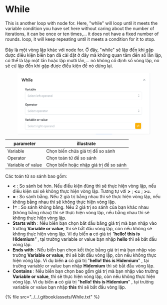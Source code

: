 # While

This is another loop with node for. Here, "while" will loop until it meets the variable condition you have set here without caring about the number of iterations, it can be once or ten times,... it does not have a fixed number of rounds. loop, it will keep repeating until it meets a condition for it to stop.\
\
Đây là một vòng lặp khác với node for. Ở đây, "while" sẽ lặp đến khi gặp được điều kiện biến bạn đã cài đặt ở đây mà không quan tâm đến số lần lặp, có thể là lặp một lần hoặc lặp mười lần,... nó không cố định số vòng lặp, nó sẽ cứ lặp đến khi gặp được điều kiện để nó dừng lại.

<figure><img src="../../.gitbook/assets/image (2) (1) (2) (1).png" alt=""><figcaption></figcaption></figure>

| parameter         | illustrate                             |
| ----------------- | -------------------------------------- |
| Variable          | Chọn biến chứa giá trị để so sánh      |
| Operator          | Chọn toán tử để so sánh                |
| Variable of value | Chọn biến hoặc nhập giá trị để so sánh |

Các toán tử so sánh bao gồm:&#x20;

* **<** : So sánh bé hơn. Nếu điều kiện đúng thì sẽ thực hiện vòng lặp, nếu điều kiện sai sẽ không thực hiện vòng lặp. Tương tự với **>** ; **<=** ; **>=**.
* **=** : So sánh bằng. Nếu 2 giá trị bằng nhau thì sẽ thực hiện vòng lặp, nếu không bằng nhau thì sẽ không thực hiện vòng lặp.
* **!=** : So sánh không bằng. Nếu 2 giá trị so sánh của bạn khác nhau (không bằng nhau) thì sẽ thực hiện vòng lặp, nếu bằng nhau thì sẽ không thực hiện vòng lặp.
* **Starts with** : Nếu biến bạn chọn bắt đầu bằng giá trị mà bạn nhập vào trường **Variable or value**, thì sẽ bắt đầu vòng lặp, còn nếu không sẽ không thực hiện vòng lặp. Ví dụ biến **a** có giá trị  _"_**hello! this is Hidemium**_"_ , tại trường variable or value bạn nhập **hello** thì sẽ bắt đầu vòng lặp.
* **Ends with** : Nếu biến bạn chọn kết thúc bằng giá trị mà bạn nhập vào trường **Variable or value**, thì sẽ bắt đầu vòng lặp, còn nếu không thực hiện vòng lặp. Ví dụ biến **a** có giá trị  "**hello! this is Hidemium**" , tại trường variable or value bạn nhập **Hidemium** thì sẽ bắt đầu vòng lặp.
* **Contains** : Nếu biến bạn chọn bao gồm giá trị mà bạn nhập vào trường **Variable or value**, thì sẽ thực hiện vòng lặp, còn nếu không thực hiện vòng lặp. Ví dụ biến **a** có giá trị  "**hello! this is Hidemium**" , tại trường variable or value bạn nhập **this** thì sẽ bắt đầu vòng lặp.

{% file src="../../.gitbook/assets/While.txt" %}
